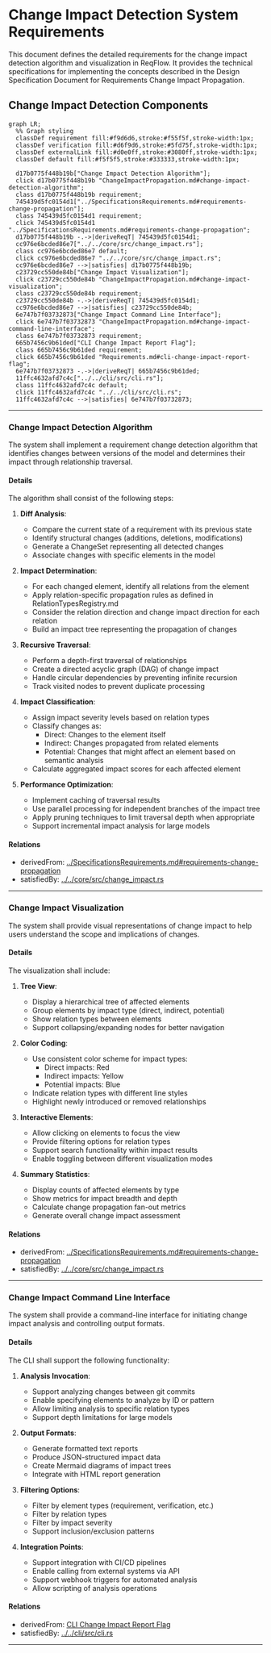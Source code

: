 # Change Impact Detection System Requirements

This document defines the detailed requirements for the change impact detection algorithm and visualization in ReqFlow. It provides the technical specifications for implementing the concepts described in the Design Specification Document for Requirements Change Impact Propagation.

## Change Impact Detection Components
```mermaid
graph LR;
  %% Graph styling
  classDef requirement fill:#f9d6d6,stroke:#f55f5f,stroke-width:1px;
  classDef verification fill:#d6f9d6,stroke:#5fd75f,stroke-width:1px;
  classDef externalLink fill:#d0e0ff,stroke:#3080ff,stroke-width:1px;
  classDef default fill:#f5f5f5,stroke:#333333,stroke-width:1px;

  d17b0775f448b19b["Change Impact Detection Algorithm"];
  click d17b0775f448b19b "ChangeImpactPropagation.md#change-impact-detection-algorithm";
  class d17b0775f448b19b requirement;
  745439d5fc0154d1["../SpecificationsRequirements.md#requirements-change-propagation"];
  class 745439d5fc0154d1 requirement;
  click 745439d5fc0154d1 "../SpecificationsRequirements.md#requirements-change-propagation";
  d17b0775f448b19b -.->|deriveReqT| 745439d5fc0154d1;
  cc976e6bcded86e7["../../core/src/change_impact.rs"];
  class cc976e6bcded86e7 default;
  click cc976e6bcded86e7 "../../core/src/change_impact.rs";
  cc976e6bcded86e7 -->|satisfies| d17b0775f448b19b;
  c23729cc550de84b["Change Impact Visualization"];
  click c23729cc550de84b "ChangeImpactPropagation.md#change-impact-visualization";
  class c23729cc550de84b requirement;
  c23729cc550de84b -.->|deriveReqT| 745439d5fc0154d1;
  cc976e6bcded86e7 -->|satisfies| c23729cc550de84b;
  6e747b7f03732873["Change Impact Command Line Interface"];
  click 6e747b7f03732873 "ChangeImpactPropagation.md#change-impact-command-line-interface";
  class 6e747b7f03732873 requirement;
  665b7456c9b61ded["CLI Change Impact Report Flag"];
  class 665b7456c9b61ded requirement;
  click 665b7456c9b61ded "Requirements.md#cli-change-impact-report-flag";
  6e747b7f03732873 -.->|deriveReqT| 665b7456c9b61ded;
  11ffc4632afd7c4c["../../cli/src/cli.rs"];
  class 11ffc4632afd7c4c default;
  click 11ffc4632afd7c4c "../../cli/src/cli.rs";
  11ffc4632afd7c4c -->|satisfies| 6e747b7f03732873;
```

---

### Change Impact Detection Algorithm

The system shall implement a requirement change detection algorithm that identifies changes between versions of the model and determines their impact through relationship traversal.

#### Details

The algorithm shall consist of the following steps:

1. **Diff Analysis**:
   - Compare the current state of a requirement with its previous state
   - Identify structural changes (additions, deletions, modifications)
   - Generate a ChangeSet representing all detected changes
   - Associate changes with specific elements in the model

2. **Impact Determination**:
   - For each changed element, identify all relations from the element
   - Apply relation-specific propagation rules as defined in RelationTypesRegistry.md
   - Consider the relation direction and change impact direction for each relation
   - Build an impact tree representing the propagation of changes

3. **Recursive Traversal**:
   - Perform a depth-first traversal of relationships
   - Create a directed acyclic graph (DAG) of change impact
   - Handle circular dependencies by preventing infinite recursion
   - Track visited nodes to prevent duplicate processing

4. **Impact Classification**:
   - Assign impact severity levels based on relation types
   - Classify changes as:
     - Direct: Changes to the element itself
     - Indirect: Changes propagated from related elements
     - Potential: Changes that might affect an element based on semantic analysis
   - Calculate aggregated impact scores for each affected element

5. **Performance Optimization**:
   - Implement caching of traversal results
   - Use parallel processing for independent branches of the impact tree
   - Apply pruning techniques to limit traversal depth when appropriate
   - Support incremental impact analysis for large models

#### Relations
  * derivedFrom: [../SpecificationsRequirements.md#requirements-change-propagation](../SpecificationsRequirements.md#requirements-change-propagation)  
  * satisfiedBy: [../../core/src/change_impact.rs](../../core/src/change_impact.rs)

---

### Change Impact Visualization

The system shall provide visual representations of change impact to help users understand the scope and implications of changes.

#### Details

The visualization shall include:

1. **Tree View**:
   - Display a hierarchical tree of affected elements
   - Group elements by impact type (direct, indirect, potential)
   - Show relation types between elements
   - Support collapsing/expanding nodes for better navigation

2. **Color Coding**:
   - Use consistent color scheme for impact types:
     - Direct impacts: Red
     - Indirect impacts: Yellow
     - Potential impacts: Blue
   - Indicate relation types with different line styles
   - Highlight newly introduced or removed relationships

3. **Interactive Elements**:
   - Allow clicking on elements to focus the view
   - Provide filtering options for relation types
   - Support search functionality within impact results
   - Enable toggling between different visualization modes

4. **Summary Statistics**:
   - Display counts of affected elements by type
   - Show metrics for impact breadth and depth
   - Calculate change propagation fan-out metrics
   - Generate overall change impact assessment

#### Relations
  * derivedFrom: [../SpecificationsRequirements.md#requirements-change-propagation](../SpecificationsRequirements.md#requirements-change-propagation)  
  * satisfiedBy: [../../core/src/change_impact.rs](../../core/src/change_impact.rs)

---

### Change Impact Command Line Interface

The system shall provide a command-line interface for initiating change impact analysis and controlling output formats.

#### Details

The CLI shall support the following functionality:

1. **Analysis Invocation**:
   - Support analyzing changes between git commits
   - Enable specifying elements to analyze by ID or pattern
   - Allow limiting analysis to specific relation types
   - Support depth limitations for large models

2. **Output Formats**:
   - Generate formatted text reports
   - Produce JSON-structured impact data
   - Create Mermaid diagrams of impact trees
   - Integrate with HTML report generation

3. **Filtering Options**:
   - Filter by element types (requirement, verification, etc.)
   - Filter by relation types
   - Filter by impact severity
   - Support inclusion/exclusion patterns

4. **Integration Points**:
   - Support integration with CI/CD pipelines
   - Enable calling from external systems via API
   - Support webhook triggers for automated analysis
   - Allow scripting of analysis operations

#### Relations
  * derivedFrom: [CLI Change Impact Report Flag](../SystemRequirements/Requirements.md#cli-change-impact-report-flag)
  * satisfiedBy: [../../cli/src/cli.rs](../../cli/src/cli.rs)

---